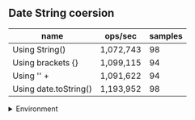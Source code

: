 ## Date String coersion

|name|ops/sec|samples|
|-|-|-|
|Using String()|1,072,743|98|
|Using brackets {}|1,099,115|94|
|Using '' + |1,091,622|94|
|Using date.toString()|1,193,952|98|


<details>
<summary>Environment</summary>

* __Machine:__ linux x64 | 4 vCPUs | 7.6GB Mem
* __Run:__ Tue Nov 07 2023 19:27:52 GMT+0000 (Coordinated Universal Time)
</details>

<!--
{"environment":{"platform":"linux","arch":"x64","cpus":4,"totalMemory":7.6085662841796875},"benchmarks":[{"name":"Using String()","opsSec":1072742.718996481,"samples":4},{"name":"Using brackets {}","opsSec":1099115.0918418572,"samples":5},{"name":"Using '' + ","opsSec":1091621.569829458,"samples":5},{"name":"Using date.toString()","opsSec":1193952.4669009373,"samples":5}]}-->
